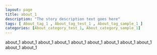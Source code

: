 ```yaml
---
layout: page
title: about_1 
description: "The story description text goes here"
tags: [ About_tag_1 , About_tag_test_1 , About_tag_sample_1 ]
categories: [About_category_test_1, About_category_sample_1]
---
```


about_1 about_1 about_1 about_1 about_1 about_1 about_1 about_1 about_1 about_1 about_1 